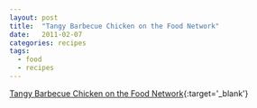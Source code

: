 ```yaml
---
layout: post
title:  "Tangy Barbecue Chicken on the Food Network"
date:   2011-02-07
categories: recipes
tags:
  - food
  - recipes
---
```

[Tangy Barbecue Chicken on the Food Network](http://www.foodnetwork.com/recipes/food-network-kitchens/tangy-barbecue-chicken-recipe.html?soc=share){:target='_blank'}
